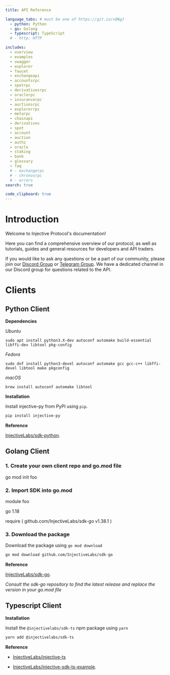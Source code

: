 ```yaml
---
title: API Reference

language_tabs: # must be one of https://git.io/vQNgJ
  - python: Python
  - go: Golang
  - typescript: TypeScript
  # - http: HTTP

includes:
  - overview
  - examples
  - swagger
  - explorer
  - faucet
  - exchangeapi
  - accountsrpc
  - spotrpc
  - derivativesrpc
  - oraclerpc
  - insurancerpc
  - auctionsrpc
  - explorerrpc
  - metarpc
  - chainapi
  - derivatives
  - spot
  - account
  - auction
  - authz
  - oracle
  - staking
  - bank
  - glossary
  - faq
  # - exchangerpc
  # - chronosrpc
  # - errors
search: true

code_clipboard: true
---
```


# Introduction

Welcome to Injective Protocol's documentation!

Here you can find a comprehensive overview of our protocol, as well as tutorials, guides and general resources for developers and API traders.

If you would like to ask any questions or be a part of our community, please join our [Discord Group](https://discord.gg/injective) or [Telegram Group](https://t.me/InjectiveAPI). We have a dedicated channel in our Discord group for questions related to the API.

# Clients

## Python Client

**Dependencies**

*Ubuntu*

`sudo apt install python3.X-dev autoconf automake build-essential libffi-dev libtool pkg-config`

*Fedora*

`sudo dnf install python3-devel autoconf automake gcc gcc-c++ libffi-devel libtool make pkgconfig`

*macOS*

`brew install autoconf automake libtool`

**Installation**

Install injective-py from PyPI using `pip`.

```bash
pip install injective-py
```

**Reference**

[InjectiveLabs/sdk-python](https://github.com/InjectiveLabs/sdk-python).

## Golang Client

### 1. Create your own client repo and go.mod file

go mod init foo

### 2. Import SDK into go.mod

module foo

go 1.18

require (
  github.com/InjectiveLabs/sdk-go v1.38.1
)

### 3. Download the package

Download the package using `go mod download`

```bash
go mod download github.com/InjectiveLabs/sdk-go
```

**Reference**

[InjectiveLabs/sdk-go](https://github.com/InjectiveLabs/sdk-go).

*Consult the sdk-go repository to find the latest release and replace the version in your go.mod file*

## Typescript Client

**Installation**

Install the `@injectivelabs/sdk-ts` npm package using `yarn`

```bash
yarn add @injectivelabs/sdk-ts
```

**Reference**

- [InjectiveLabs/injective-ts](https://github.com/InjectiveLabs/injective-ts/tree/master/packages/sdk-ts)

- [InjectiveLabs/injective-sdk-ts-example](https://github.com/InjectiveLabs/injective-sdk-ts-example).
